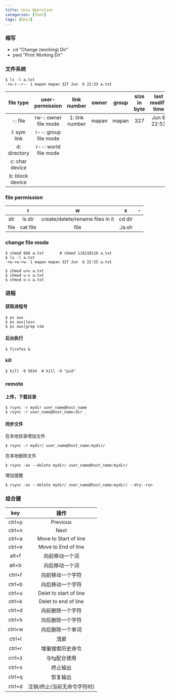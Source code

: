```yaml
---
title: Unix Operation
categories: [Tool]
tags: [Unix]
---
```


### 缩写  

* cd "Change (working) Dir"
* pwd "Print Working Dir"

### 文件系统

    $ ls -l a.txt
    -rw-r--r-- 1 mapan mapan 327 Jun  6 22:53 a.txt

|     file type    |    user-permission     |  link number     | owner  | group | size in byte | last modify time | file name |
|:----------------:|:----------------------:|:----------------:|:------:|:-----:|:------------:|:----------------:|:---------:|
| -: file          |  rw-: owner file mode  |  1: link number  | mapan  | mapan | 327          | Jun 6 22:53      | a.txt     |
| l: sym link      |  r--: group file mode  |                  |        |       |              |                  |           |
| d: directory     |  r--: world file mode  |                  |        |       |              |                  |           |
| c: char device   |                        |                  |        |       |              |                  |           |
| b: block device  |                        |                  |        |       |              |                  |           |

### file permission

|      |    r     |  w                               |    x   | - |
|:----:|:--------:|:--------------------------------:|:------:|:-:|
| dir  | ls dir   | create/delete/rename files in it | cd dir |   |
| file | cat file | file                             | ./a.sh |   |

### change file mode

    $ chmod 666 a.txt       # chmod 110110110 a.txt
    $ ls -l a.txt
    -rw-rw-rw- 1 mapan mapan 327 Jun  6 22:55 a.txt

    $ chmod u+x a.txt
    $ chmod u-x a.txt
    $ chmod o-x a.txt

### 进程

#### 获取进程号

    $ ps aux
    $ ps aux|less
    $ ps aux|grep vim

#### 后台执行

    $ firefox &

#### kill

    $ kill -9 5034  # kill -9 "pid"


### remote

#### 上传，下载目录

    $ rsync -r mydir user_name@host_name
    $ rsync -r user_name@host_name:dir .

#### 同步文件

在本地目录增加文件

    $ rsync -r mydir/ user_name@host_name:mydir/

在本地删除文件

    $ rsync -av --delete mydir/ user_name@host_name:mydir/

增加提醒

    $ rsync -av --delete mydir/ user_name@host_name:mydir/ --dry--run

### 组合键

|  key   |          操作               |
|:------:|:---------------------------:|
| ctrl+p |  Previous                   |
| ctrl+n |  Next                       |
| ctrl+a |  Move to Start of line      |
| ctrl+e |  Move to End of line        |
| alt+f  |  向前移动一个词             |
| alt+b  |  向后移动一个词             |
| ctrl+f |  向前移动一个字符           |
| ctrl+b |  向后移动一个字符           |
| ctrl+u |  Delet to start of line     |
| ctrl+k |  Delet to end of line       |
| ctrl+d |  向前删除一个字符           |
| ctrl+h |  向后删除一个字符           |
| ctrl+w |  向后删除一个单词           |
| ctrl+l |  清屏                       |
| ctrl+r |  增量搜索历史命令           |
| crrl+z |  与fg配合使用               |
| ctrl+s |  终止输出                   |
| ctrl+q |  恢复输出                   |
| ctrl+d |  注销/终止(当前无命令字符时)|
